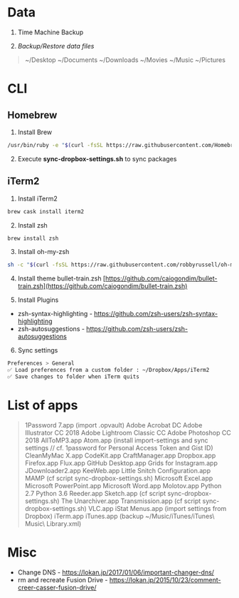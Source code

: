 ﻿# Data

1. Time Machine Backup

2. *Backup/Restore data files* 

> ~/Desktop 
~/Documents
~/Downloads 
~/Movies
~/Music
~/Pictures


# CLI 

## Homebrew

1. Install Brew 
```bash
/usr/bin/ruby -e "$(curl -fsSL https://raw.githubusercontent.com/Homebrew/install/master/install)"
```

2. Execute **sync-dropbox-settings.sh** to sync packages


## iTerm2

1. Install iTerm2 
```bash
brew cask install iterm2 
```

2. Install zsh
```bash
brew install zsh
```

3. Install oh-my-zsh
```bash
sh -c "$(curl -fsSL https://raw.githubusercontent.com/robbyrussell/oh-my-zsh/master/tools/install.sh)"
```

4. Install theme bullet-train.zsh
[https://github.com/caiogondim/bullet-train.zsh](https://github.com/caiogondim/bullet-train.zsh)

5. Install Plugins
-	zsh-syntax-highlighting - https://github.com/zsh-users/zsh-syntax-highlighting
-	zsh-autosuggestions - https://github.com/zsh-users/zsh-autosuggestions

6. Sync settings 
```bash
Preferences > General
✅ Load preferences from a custom folder : ~/Dropbox/Apps/iTerm2
✅ Save changes to folder when iTerm quits
``` 


# List of apps

> 1Password 7.app (import .opvault)
Adobe Acrobat DC
Adobe Illustrator CC 2018
Adobe Lightroom Classic CC
Adobe Photoshop CC 2018
AllToMP3.app
Atom.app (install import-settings and sync settings // cf. 1password for Personal Access Token and Gist ID)
CleanMyMac X.app 
CodeKit.app
CraftManager.app
Dropbox.app
Firefox.app
Flux.app
GitHub Desktop.app
Grids for Instagram.app
JDownloader2.app
KeeWeb.app
Little Snitch Configuration.app
MAMP (cf script sync-dropbox-settings.sh)
Microsoft Excel.app
Microsoft PowerPoint.app
Microsoft Word.app
Molotov.app
Python 2.7
Python 3.6
Reeder.app
Sketch.app (cf script sync-dropbox-settings.sh)
The Unarchiver.app
Transmission.app (cf script sync-dropbox-settings.sh)
VLC.app
iStat Menus.app (import settings from Dropbox)
iTerm.app 
iTunes.app (backup ~/Music/iTunes/iTunes\ Music\  Library.xml)

# Misc 

 - Change DNS - https://lokan.jp/2017/01/06/important-changer-dns/
 - rm and recreate Fusion Drive - https://lokan.jp/2015/10/23/comment-creer-casser-fusion-drive/

